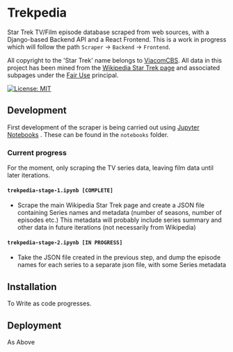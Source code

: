 # Trekpedia

Star Trek TV/Film episode database scraped from web sources, with a Django-based
Backend API and a React Frontend. This is a work in progress which will follow
the path `Scraper` -> `Backend` -> `Frontend`.

All copyright to the 'Star Trek' name belongs to [ViacomCBS][viacomcbs]. All
data in this project has been mined from the [Wikipedia Star Trek page][wst] and
associated subpages under the [Fair Use][fup] principal.

[![License: MIT](https://img.shields.io/badge/License-MIT-yellow.svg)](https://opensource.org/licenses/MIT)

## Development

First development of the scraper is being carried out using [Jupyter
Notebooks][jupyter] . These can be found in the `notebooks` folder.

### Current progress

For the moment, only scraping the TV series data, leaving film data until later
iterations.

#### `trekpedia-stage-1.ipynb [COMPLETE]`

* Scrape the main Wikipedia Star Trek page and create a JSON file containing
  Series names and metadata (number of seasons, number of episodes etc.) This
  metadata will probably include series summary and other data in future
  iterations (not necessarily from Wikipedia)

#### `trekpedia-stage-2.ipynb [IN PROGRESS]`

* Take the JSON file created in the previous step, and dump the episode names
  for each series to a separate json file, with some Series metadata

## Installation

To Write as code progresses.

## Deployment

As Above

[viacomcbs]:https://www.viacomcbs.com
[wst]: https://en.wikipedia.org/wiki/Star_Trek
[fup]: https://en.wikipedia.org/wiki/Fair_use#Text_and_data_mining
[jupyter]: https://jupyter.org/
